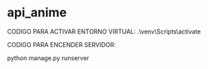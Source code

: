 # api_anime

CODIGO PARA ACTIVAR ENTORNO VIRTUAL:
.\venv\Scripts\activate  

CODIGO PARA ENCENDER SERVIDOR:

python manage.py runserver
